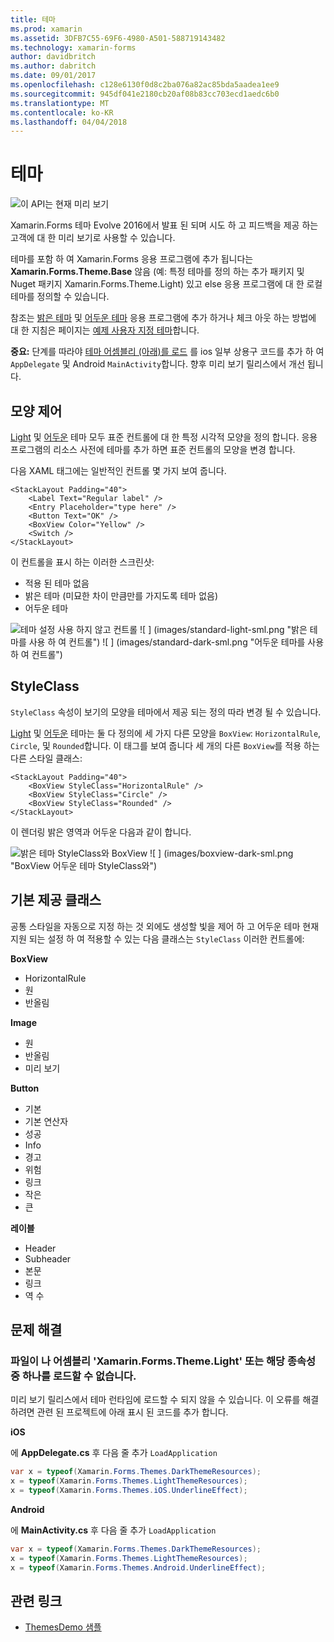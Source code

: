 ```yaml
---
title: 테마
ms.prod: xamarin
ms.assetid: 3DFB7C55-69F6-4980-A501-588719143482
ms.technology: xamarin-forms
author: davidbritch
ms.author: dabritch
ms.date: 09/01/2017
ms.openlocfilehash: c128e6130f0d8c2ba076a82ac85bda5aadea1ee9
ms.sourcegitcommit: 945df041e2180cb20af08b83cc703ecd1aedc6b0
ms.translationtype: MT
ms.contentlocale: ko-KR
ms.lasthandoff: 04/04/2018
---
```

# <a name="themes"></a>테마

![](~/media/shared/preview.png "이 API는 현재 미리 보기")

Xamarin.Forms 테마 Evolve 2016에서 발표 된 되며 시도 하 고 피드백을 제공 하는 고객에 대 한 미리 보기로 사용할 수 있습니다.

테마를 포함 하 여 Xamarin.Forms 응용 프로그램에 추가 됩니다는 **Xamarin.Forms.Theme.Base** 않음 (예: 특정 테마를 정의 하는 추가 패키지 및 Nuget 패키지 Xamarin.Forms.Theme.Light) 있고 else 응용 프로그램에 대 한 로컬 테마를 정의할 수 있습니다.

참조는 [밝은 테마](light.md) 및 [어두운 테마](dark.md) 응용 프로그램에 추가 하거나 체크 아웃 하는 방법에 대 한 지침은 페이지는 [예제 사용자 지정 테마](custom.md)합니다.

**중요:** 단계를 따라야 [테마 어셈블리 (아래)를 로드](#loadtheme) 를 ios 일부 상용구 코드를 추가 하 여 `AppDelegate` 및 Android `MainActivity`합니다. 향후 미리 보기 릴리스에서 개선 됩니다.


## <a name="control-appearance"></a>모양 제어

[Light](light.md) 및 [어두운](dark.md) 테마 모두 표준 컨트롤에 대 한 특정 시각적 모양을 정의 합니다. 응용 프로그램의 리소스 사전에 테마를 추가 하면 표준 컨트롤의 모양을 변경 합니다.

다음 XAML 태그에는 일반적인 컨트롤 몇 가지 보여 줍니다.

```xaml
<StackLayout Padding="40">
    <Label Text="Regular label" />
    <Entry Placeholder="type here" />
    <Button Text="OK" />
    <BoxView Color="Yellow" />
    <Switch />
</StackLayout>
```

이 컨트롤을 표시 하는 이러한 스크린샷:

* 적용 된 테마 없음
* 밝은 테마 (미묘한 차이 만큼만를 가지도록 테마 없음)
* 어두운 테마

![](images/standard-none-sml.png "테마 설정 사용 하지 않고 컨트롤") ![ ] (images/standard-light-sml.png "밝은 테마를 사용 하 여 컨트롤") ![ ] (images/standard-dark-sml.png "어두운 테마를 사용 하 여 컨트롤")

<a name="styleclass" />

## <a name="styleclass"></a>StyleClass

`StyleClass` 속성이 보기의 모양을 테마에서 제공 되는 정의 따라 변경 될 수 있습니다.

[Light](light.md) 및 [어두운](dark.md) 테마는 둘 다 정의에 세 가지 다른 모양을 `BoxView`: `HorizontalRule`, `Circle`, 및 `Rounded`합니다. 이 태그를 보여 줍니다 세 개의 다른 `BoxView`를 적용 하는 다른 스타일 클래스:

```xaml
<StackLayout Padding="40">
    <BoxView StyleClass="HorizontalRule" />
    <BoxView StyleClass="Circle" />
    <BoxView StyleClass="Rounded" />
</StackLayout>
```

이 렌더링 밝은 영역과 어두운 다음과 같이 합니다.

![](images/boxview-light-sml.png "밝은 테마 StyleClass와 BoxView") ![ ] (images/boxview-dark-sml.png "BoxView 어두운 테마 StyleClass와")

<a name="builtin" />

## <a name="built-in-classes"></a>기본 제공 클래스

공통 스타일을 자동으로 지정 하는 것 외에도 생성할 빛을 제어 하 고 어두운 테마 현재 지원 되는 설정 하 여 적용할 수 있는 다음 클래스는 `StyleClass` 이러한 컨트롤에:

**BoxView**

* HorizontalRule
* 원
* 반올림

**Image**

* 원
* 반올림
* 미리 보기

**Button**

* 기본
* 기본 연산자
* 성공
* Info
* 경고
* 위험
* 링크
* 작은
* 큰

**레이블**

* Header
* Subheader
* 본문
* 링크
* 역 수


## <a name="troubleshooting"></a>문제 해결

<a name="loadtheme" />

### <a name="could-not-load-file-or-assembly-xamarinformsthemelight-or-one-of-its-dependencies"></a>파일이 나 어셈블리 'Xamarin.Forms.Theme.Light' 또는 해당 종속성 중 하나를 로드할 수 없습니다.

미리 보기 릴리스에서 테마 런타임에 로드할 수 되지 않을 수 있습니다. 이 오류를 해결 하려면 관련 된 프로젝트에 아래 표시 된 코드를 추가 합니다.

**iOS**

에 **AppDelegate.cs** 후 다음 줄 추가 `LoadApplication`

```csharp
var x = typeof(Xamarin.Forms.Themes.DarkThemeResources);
x = typeof(Xamarin.Forms.Themes.LightThemeResources);
x = typeof(Xamarin.Forms.Themes.iOS.UnderlineEffect);
```

**Android**

에 **MainActivity.cs** 후 다음 줄 추가 `LoadApplication`

```csharp
var x = typeof(Xamarin.Forms.Themes.DarkThemeResources);
x = typeof(Xamarin.Forms.Themes.LightThemeResources);
x = typeof(Xamarin.Forms.Themes.Android.UnderlineEffect);
```


## <a name="related-links"></a>관련 링크

- [ThemesDemo 샘플](https://github.com/xamarin/xamarin-forms-samples/tree/master/Themes/ThemesDemo)
